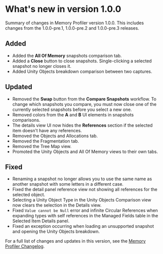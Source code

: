 # What's new in version 1.0.0

Summary of changes in Memory Profiler version 1.0.0. This includes changes from the 1.0.0-pre.1, 1.0.0-pre.2 and 1.0.0-pre.3 releases.

## Added

* Added the __All Of Memory__ snapshots comparison tab.
* Added a __Close__ button to close snapshots. Single-clicking a selected snapshot no longer closes it.
* Added Unity Objects breakdown comparison between two captures.

## Updated

* Removed the __Swap__ button from the __Compare Snapshots__ workflow. To change which snapshots you compare, you must now close one of the currently selected snapshots before you select a new one.
* Removed colors from the __A__ and __B__ UI elements in snapshots comparisons.
* The details view UI now hides the __References__ section if the selected item doesn't have any references.
* Removed the Objects and Allocations tab.
* Removed the Fragmentation tab.
* Removed the Tree Map view.
* Promoted the Unity Objects and All Of Memory views to their own tabs.

## Fixed

* Renaming a snapshot no longer allows you to use the same name as another snapshot with some letters in a different case.
* Fixed the detail panel reference view not showing all references for the selected object.
* Selecting a Unity Object Type in the Unity Objects Comparison view now clears the selection in the Details view.
* Fixed `Value cannot be Null` error and infinite Circular References when expanding types with self references in the Managed Fields table in the Selected Item Details panel.
* Fixed an exception occurring when loading an unsupported snapshot and opening the Unity Objects breakdown.

For a full list of changes and updates in this version, see the [Memory Profiler Changelog](xref:changelog).
